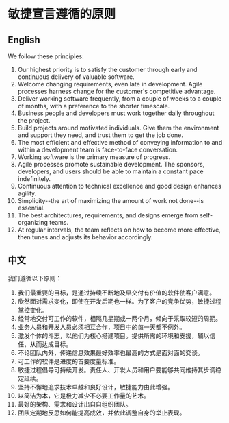 # 敏捷宣言遵循的原则

## English

We follow these principles:

1. Our highest priority is to satisfy the customer through early and continuous delivery of valuable software.
2. Welcome changing requirements, even late in development. Agile processes harness change for the customer's competitive advantage.
3. Deliver working software frequently, from a couple of weeks to a couple of months, with a preference to the shorter timescale.
4. Business people and developers must work together daily throughout the project.
5. Build projects around motivated individuals. Give them the environment and support they need, and trust them to get the job done.
6. The most efficient and effective method of conveying information to and within a development team is face-to-face conversation.
7. Working software is the primary measure of progress.
8. Agile processes promote sustainable development. The sponsors, developers, and users should be able to maintain a constant pace indefinitely.
9. Continuous attention to technical excellence and good design enhances agility.
10. Simplicity--the art of maximizing the amount of work not done--is essential.
11. The best architectures, requirements, and designs emerge from self-organizing teams.
12. At regular intervals, the team reflects on how to become more effective, then tunes and adjusts its behavior accordingly.

## 中文

我们遵循以下原则：

1. 我们最重要的目标，是通过持续不断地及早交付有价值的软件使客户满意。
2. 欣然面对需求变化，即使在开发后期也一样。为了客户的竞争优势，敏捷过程掌控变化。
3. 经常地交付可工作的软件，相隔几星期或一两个月，倾向于采取较短的周期。
4. 业务人员和开发人员必须相互合作，项目中的每一天都不例外。
5. 激发个体的斗志，以他们为核心搭建项目。提供所需的环境和支援，辅以信任，从而达成目标。
6. 不论团队内外，传递信息效果最好效率也最高的方式是面对面的交谈。
7. 可工作的软件是进度的首要度量标准。
8. 敏捷过程倡导可持续开发。责任人、开发人员和用户要能够共同维持其步调稳定延续。
9. 坚持不懈地追求技术卓越和良好设计，敏捷能力由此增强。
10. 以简洁为本，它是极力减少不必要工作量的艺术。
11. 最好的架构、需求和设计出自自组织团队。
12. 团队定期地反思如何能提高成效，并依此调整自身的举止表现。
